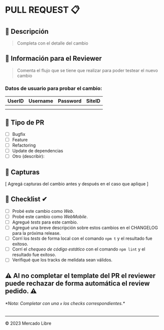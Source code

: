 # PULL REQUEST 📋

## 🔹 Descripción

> Completa con el detalle del cambio

## 🔹 Información para el Reviewer

> Comenta el flujo que se tiene que realizar para poder testear el nuevo cambio

### Datos de usuario para probar el cambio:

| UserID | Username | Password | SiteID |
| ------ | -------- | -------- | ------ |
|        |          |          |        |
|        |          |          |        |

## 🔹 Tipo de PR

- [ ] Bugfix
- [ ] Feature
- [ ] Refactoring
- [ ] Update de dependencias
- [ ] Otro (describir):

## 🔹 Capturas

[ Agregá capturas del cambio antes y después en el caso que aplique ]

## 🔹 Checklist ✔

- [ ] Probé este cambio como _Web_.
- [ ] Probé este cambio como _WebMobile_.
- [ ] Agregué _tests_ para este cambio.
- [ ] Agregué una breve descripción sobre estos cambios en el CHANGELOG para la próxima release.
- [ ] Corrí los _tests_ de forma local con el comando `npm t` y el resultado fue exitoso.
- [ ] Corrí el _chequeo de código estático_ con el comando `npm lint` y el resultado fue exitoso.
- [ ] Verifiqué que los tracks de melidata sean válidos.

## ⚠ Al no completar el template del PR el reviewer puede rechazar de forma automática el review pedido. ⚠

###### \*_Nota:_ Completar con una `x` los checks correspondientes.\*

---

© 2023 Mercado Libre
